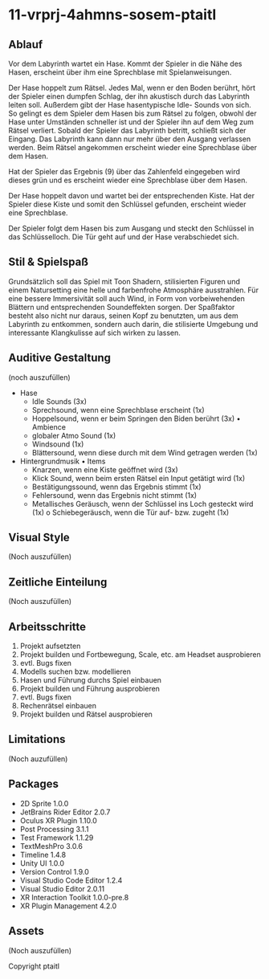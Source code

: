 # 11-vrprj-4ahmns-sosem-ptaitl

## Ablauf
Vor dem Labyrinth wartet ein Hase. Kommt der Spieler in die Nähe des Hasen, erscheint über ihm eine Sprechblase mit Spielanweisungen.

Der Hase hoppelt zum Rätsel. Jedes Mal, wenn er den Boden berührt, hört der Spieler einen dumpfen Schlag, der ihn akustisch durch das Labyrinth leiten soll. Außerdem gibt der Hase hasentypische Idle- Sounds von sich. So gelingt es dem Spieler dem Hasen bis zum Rätsel zu folgen, obwohl der Hase unter Umständen schneller ist und der Spieler ihn auf dem Weg zum Rätsel verliert.
Sobald der Spieler das Labyrinth betritt, schließt sich der Eingang. Das Labyrinth kann dann nur mehr über den Ausgang verlassen werden.
Beim Rätsel angekommen erscheint wieder eine Sprechblase über dem Hasen.

Hat der Spieler das Ergebnis (9) über das Zahlenfeld eingegeben wird dieses grün und es erscheint wieder eine Sprechblase über dem Hasen.

Der Hase hoppelt davon und wartet bei der entsprechenden Kiste. Hat der Spieler diese Kiste und somit den Schlüssel gefunden, erscheint wieder eine Sprechblase.

Der Spieler folgt dem Hasen bis zum Ausgang und steckt den Schlüssel in das Schlüsselloch. Die Tür geht auf und der Hase verabschiedet sich.

## Stil & Spielspaß

Grundsätzlich soll das Spiel mit Toon Shadern, stilisierten Figuren und einem Natursetting eine helle und farbenfrohe Atmosphäre ausstrahlen. Für eine bessere Immersivität soll auch Wind, in Form von vorbeiwehenden Blättern und entsprechenden Soundeffekten sorgen. Der Spaßfaktor besteht also nicht nur daraus, seinen Kopf zu benutzten, um aus dem Labyrinth zu entkommen, sondern auch darin, die stilisierte Umgebung und interessante Klangkulisse auf sich wirken zu lassen.

## Auditive Gestaltung
(noch auszufüllen)

* Hase
  * Idle Sounds (3x)
  * Sprechsound, wenn eine Sprechblase erscheint (1x)
  * Hoppelsound, wenn er beim Springen den Biden berührt (3x) • Ambience
  * globaler Atmo Sound (1x)
  * Windsound (1x)
  * Blättersound, wenn diese durch mit dem Wind getragen werden (1x)
* Hintergrundmusik • Items
  * Knarzen, wenn eine Kiste geöffnet wird (3x)
  * Klick Sound, wenn beim ersten Rätsel ein Input getätigt wird (1x)
  * Bestätigungssound, wenn das Ergebnis stimmt (1x)
  * Fehlersound, wenn das Ergebnis nicht stimmt (1x)
  * Metallisches Geräusch, wenn der Schlüssel ins Loch gesteckt wird (1x) o Schiebegeräusch, wenn die Tür auf- bzw. zugeht (1x)

## Visual Style
(Noch auszufüllen)

## Zeitliche Einteilung
(Noch auszufüllen)

## Arbeitsschritte
1. Projekt aufsetzten
2. Projekt builden und Fortbewegung, Scale, etc. am Headset ausprobieren
3. evtl. Bugs fixen
4. Modells suchen bzw. modellieren
5. Hasen und Führung durchs Spiel einbauen
6. Projekt builden und Führung ausprobieren
7. evtl. Bugs fixen
8. Rechenrätsel einbauen
9. Projekt builden und Rätsel ausprobieren

## Limitations
(Noch auzufüllen)

## Packages
- 2D Sprite 1.0.0
- JetBrains Rider Editor 2.0.7
- Oculus XR Plugin 1.10.0
- Post Processing 3.1.1
- Test Framework 1.1.29
- TextMeshPro 3.0.6
- Timeline 1.4.8
- Unity UI 1.0.0
- Version Control 1.9.0
- Visual Studio Code Editor 1.2.4
- Visual Studio Editor 2.0.11
- XR Interaction Toolkit 1.0.0-pre.8
- XR Plugin Management 4.2.0

## Assets
(Noch auszufüllen)

Copyright ptaitl
